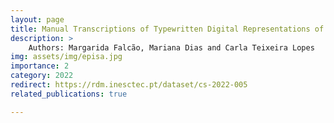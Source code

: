 ```yaml
---
layout: page
title: Manual Transcriptions of Typewritten Digital Representations of Portuguese Cultural Heritage Documents from the 20th Century
description: >
    Authors: Margarida Falcão, Mariana Dias and Carla Teixeira Lopes
img: assets/img/episa.jpg
importance: 2
category: 2022
redirect: https://rdm.inesctec.pt/dataset/cs-2022-005
related_publications: true

---
```

